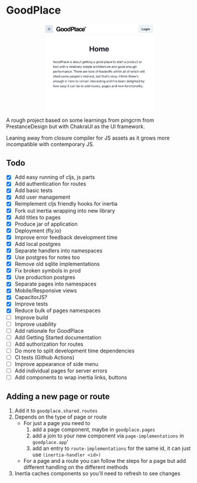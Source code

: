 # GoodPlace

<img src=".repo/goodplace.png"
     alt="goodplace homepage"
     width="60%"
     style="margin-left: auto; margin-right: auto; display: block;" />

A rough project based on some learnings from pingcrm from PrestanceDesign but
with ChakraUI as the UI framework.

Leaning away from closure compiler for JS assets as it grows more incompatible
with contemporary JS.

## Todo

- [x] Add easy running of cljs, js parts
- [x] Add authentication for routes
- [x] Add basic tests
- [x] Add user management
- [x] Reimplement cljs friendly hooks for inertia
- [x] Fork out inertia wrapping into new library
- [x] Add titles to pages
- [x] Produce jar of application
- [x] Deployment (fly.io)
- [x] Improve error feedback development time
- [x] Add local postgres
- [x] Separate handlers into namespaces
- [x] Use postgres for notes too
- [x] Remove old sqlite implementations
- [x] Fix broken symbols in prod
- [x] Use production postgres
- [x] Separate pages into namespaces
- [x] Mobile/Responsive views
- [x] CapacitorJS?
- [x] Improve tests
- [x] Reduce bulk of pages namespaces
- [ ] Improve build
- [ ] Improve usability
- [ ] Add rationale for GoodPlace
- [ ] Add Getting Started documentation
- [ ] Add authorization for routes
- [ ] Do more to split development time dependencies
- [ ] CI tests (Github Actions)
- [ ] Improve appearance of side menu
- [ ] Add individual pages for server errors
- [ ] Add components to wrap inertia links, buttons

## Adding a new page or route

1) Add it to `goodplace.shared.routes`
2) Depends on the type of page or route
    * For just a page you need to
      1) add a page component, maybe in `goodplace.pages`
      2) add a join to your new component via `page-implementations` in `goodplace.app`'
      3) add an entry to `route-implementations` for the same id, it can just
      use `(inertia-handler <id>)`
    * For a page and a route you can follow the steps for a page but add
      different handling on the different methods
3) Inertia caches components so you'll need to refresh to see changes

